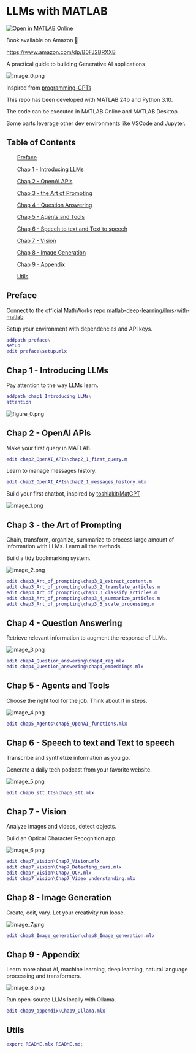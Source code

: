 
<a id="TMP_6afa"></a>

# LLMs with MATLAB

[![Open in MATLAB Online](https://www.mathworks.com/images/responsive/global/open-in-matlab-online.svg)](https://matlab.mathworks.com/open/github/v1?repo=yanndebray/LLMs-with-MATLAB-book&file=README.mlx)

Book available on Amazon 📖

https://www.amazon.com/dp/B0FJ2BRXXB

A practical guide to building Generative AI applications


![image_0.png](README_media/image_0.png)


Inspired from [programming\-GPTs](https://github.com/yanndebray/programming-GPTs)


This repo has been developed with MATLAB 24b and Python 3.10.


The code can be executed in MATLAB Online and MATLAB Desktop.


Some parts leverage other dev environments like VSCode and Jupyter. 

<!-- Begin Toc -->

## Table of Contents
&emsp;&emsp;[Preface](#TMP_8b14)
 
&emsp;&emsp;[Chap 1 \- Introducing LLMs](#TMP_97ba)
 
&emsp;&emsp;[Chap 2 \- OpenAI APIs](#TMP_6b40)
 
&emsp;&emsp;[Chap 3 \- the Art of Prompting](#H_4c6c)
 
&emsp;&emsp;[Chap 4 \- Question Answering](#TMP_4603)
 
&emsp;&emsp;[Chap 5 \- Agents and Tools](#TMP_7564)
 
&emsp;&emsp;[Chap 6 \- Speech to text and Text to speech](#TMP_4a51)
 
&emsp;&emsp;[Chap 7 \- Vision](#TMP_18c8)
 
&emsp;&emsp;[Chap 8 \- Image Generation](#TMP_6aa4)
 
&emsp;&emsp;[Chap 9 \- Appendix](#TMP_4783)
 
&emsp;&emsp;[Utils](#TMP_26e3)
 
<!-- End Toc -->
<a id="TMP_8b14"></a>

## Preface

Connect to the official MathWorks repo [matlab\-deep\-learning/llms\-with\-matlab](https://github.com/matlab-deep-learning/llms-with-matlab)


Setup your environment with dependencies and API keys.

```matlab
addpath preface\
setup
edit preface\setup.mlx
```
<a id="TMP_97ba"></a>

## Chap 1 \- Introducing LLMs

Pay attention to the way LLMs learn.

```matlab
addpath chap1_Introducing_LLMs\
attention
```

![figure_0.png](README_media/figure_0.png)
<a id="TMP_6b40"></a>

## Chap 2 \- OpenAI APIs

Make your first query in MATLAB.

```matlab
edit chap2_OpenAI_APIs\chap2_1_first_query.m
```

Learn to manage messages history.

```matlab
edit chap2_OpenAI_APIs\chap2_1_messages_history.mlx
```

Build your first chatbot, inspired by [toshiakit/MatGPT](https://github.com/toshiakit/MatGPT)


![image_1.png](README_media/image_1.png)

<a id="H_4c6c"></a>

## Chap 3 \- the Art of Prompting

Chain, transform, organize, summarize to process large amount of information with LLMs. Learn all the methods.


Build a tidy bookmarking system.


![image_2.png](README_media/image_2.png)

```matlab
edit chap3_Art_of_prompting\chap3_1_extract_content.m
edit chap3_Art_of_prompting\chap3_2_translate_articles.m
edit chap3_Art_of_prompting\chap3_3_classify_articles.m
edit chap3_Art_of_prompting\chap3_4_summarize_articles.m
edit chap3_Art_of_prompting\chap3_5_scale_processing.m
```
<a id="TMP_4603"></a>

## Chap 4 \- Question Answering

Retrieve relevant information to augment the response of LLMs.


![image_3.png](README_media/image_3.png)

```matlab
edit chap4_Question_answering\chap4_rag.mlx
edit chap4_Question_answering\chap4_embeddings.mlx
```
<a id="TMP_7564"></a>

## Chap 5 \- Agents and Tools

Choose the right tool for the job. Think about it in steps.


![image_4.png](README_media/image_4.png)

```matlab
edit chap5_Agents\chap5_OpenAI_functions.mlx
```
<a id="TMP_4a51"></a>

## Chap 6 \- Speech to text and Text to speech

Transcribe and synthetize information as you go.


Generate a daily tech podcast from your favorite website.


![image_5.png](README_media/image_5.png)

```matlab
edit chap6_stt_tts\chap6_stt.mlx
```
<a id="TMP_18c8"></a>

## Chap 7 \- Vision

Analyze images and videos, detect objects.


Build an Optical Character Recognition app.


![image_6.png](README_media/image_6.png)

```matlab
edit chap7_Vision\Chap7_Vision.mlx
edit chap7_Vision\Chap7_Detecting_cars.mlx
edit chap7_Vision\Chap7_OCR.mlx
edit chap7_Vision\Chap7_Video_understanding.mlx
```
<a id="TMP_6aa4"></a>

## Chap 8 \- Image Generation

Create, edit, vary. Let your creativity run loose.


![image_7.png](README_media/image_7.png)

```matlab
edit chap8_Image_generation\chap8_Image_generation.mlx
```
<a id="TMP_4783"></a>

## Chap 9 \- Appendix

Learn more about AI, machine learning, deep learning, natural language processing and transformers.


![image_8.png](README_media/image_8.png)


Run open\-source LLMs locally with Ollama.

```matlab
edit chap9_appendix\Chap9_Ollama.mlx
```
<a id="TMP_26e3"></a>

## Utils
```matlab
export README.mlx README.md;
```
